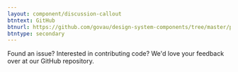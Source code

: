 ```yaml
---
layout: component/discussion-callout
btntext: GitHub
btnurl: https://github.com/govau/design-system-components/tree/master/packages/core
btntype: secondary
---
```


 Found an issue? Interested in contributing code? We'd love your feedback over at our GitHub repository.
